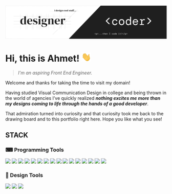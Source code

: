 [![hero-banner](https://raw.githubusercontent.com/ahmetalpergit/ahmetalpergit/master/assets/github-hero.png)]()

# Hi, this is Ahmet! <img src="https://raw.githubusercontent.com/ahmetalpergit/ahmetalpergit/master/assets/wave.gif" width="30px">

> _I'm an aspiring Front End Engineer._


Welcome and thanks for taking the time to visit my domain!

Having studied Visual Communication Design in college and being thrown in the world of agencies I’ve quickly realized **_nothing excites me more than my designs coming to life through the hands of a good developer_**.

That admiration turned into curiosity and that curiosity took me back to the drawing board and to this portfolio right here. Hope you like what you see!

## STACK

### ⌨ Programming Tools
![](https://img.shields.io/badge/HTML--informational?style=flat&logo=html5&logoColor=red&color=red)
![](https://img.shields.io/badge/CSS--informational?style=flat&logo=css3&logoColor=blue&color=blue)
![](https://img.shields.io/badge/JavaScript--informational?style=flat&logo=javascript&logoColor=yellow&color=yellow)
![](https://img.shields.io/badge/React--informational?style=flat&logo=react&logoColor=cyan&color=cyan)
![](https://img.shields.io/badge/SASS--informational?style=flat&logo=sass&logoColor=ff69b4&color=ff69b4)
![](https://img.shields.io/badge/Node.js--informational?style=flat&logo=node.js&logoColor=2bbc8a&color=2bbc8a)
![](https://img.shields.io/badge/JQuery--informational?style=flat&logo=jquery&logoColor=blue&color=blue)
![](https://img.shields.io/badge/Bootstrap--informational?style=flat&logo=Bootstrap&logoColor=blueviolet&color=blueviolet)
![](https://img.shields.io/badge/MongoDB--informational?style=flat&logo=mongoDB&logoColor=yellowgreen&color=yellowgreen)
![](https://img.shields.io/badge/mySQL--informational?style=flat&logo=mysql&logoColor=orange&color=orange)
![](https://img.shields.io/badge/Github--informational?style=flat&logo=Github&logoColor=white&color=white)
![](https://img.shields.io/badge/NPM--informational?style=flat&logo=npm&logoColor=red&color=red)
![](https://img.shields.io/badge/Firebase--informational?style=flat&logo=firebase&logoColor=orange&color=orange)
![](https://img.shields.io/badge/Webpack--informational?style=flat&logo=webpack&logoColor=9cf&color=9cf)
![](https://img.shields.io/badge/VSCode--informational?style=flat&logo=visual-studio-code&logoColor=blue&color=blue)
![](https://img.shields.io/badge/Bash--informational?style=flat&logo=gnu-bash&logoColor=darkgray&color=darkgray)

### 🎨 Design Tools
![](https://img.shields.io/badge/Figma--informational?style=flat&logo=figma&logoColor=red&color=red)
![](https://img.shields.io/badge/Affinity--informational?style=flat&logo=Affinity&logoColor=blueviolet&color=blueviolet)
![](https://img.shields.io/badge/AdobeCS--informational?style=flat&logo=adobe&logoColor=red&color=red)
